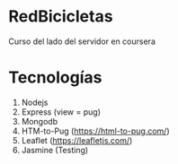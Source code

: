 # RedBicicletas

Curso del lado del servidor en coursera

# Tecnologías

1. Nodejs
2. Express (view = pug)
3. Mongodb 
4. HTM-to-Pug (https://html-to-pug.com/)
5. Leaflet   (https://leafletjs.com/)
6. Jasmine (Testing)
 
